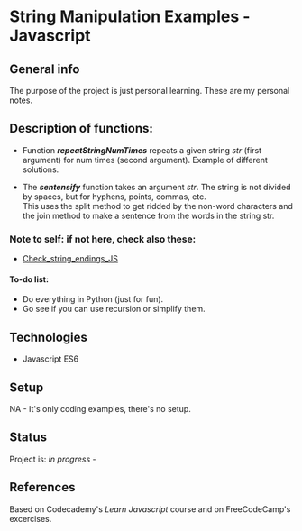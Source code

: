 # String Manipulation Examples - Javascript

## General info
The purpose of the project is just personal learning. These are my personal notes. 

## Description of functions: 

* Function **_repeatStringNumTimes_** repeats a given string _str_ (first argument) for num times (second argument). Example of different solutions.

* The **_sentensify_** function takes an argument _str_. The string is not divided by spaces, but for hyphens, points, commas, etc.  
This uses the split method to get ridded by the non-word characters and the join method to make a sentence from the words in the string str. 

### Note to self: if not here, check also these:
* [Check_string_endings_JS](https://github.com/candytale55/Check_string_endings_JS)



#### To-do list:
* Do everything in Python (just for fun).
* Go see if you can use recursion or simplify them. 

## Technologies
* Javascript ES6

## Setup
NA - It's only coding examples, there's no setup.

## Status
Project is: _in progress_ - 

## References
Based on Codecademy's _Learn Javascript_ course and on FreeCodeCamp's excercises.

